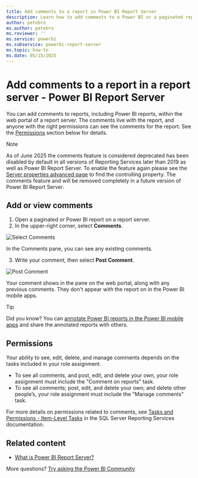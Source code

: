 ```yaml
---
title: Add comments to a report in Power BI Report Server
description: Learn how to add comments to a Power BI or a paginated report on a Power BI Report Server or SQL Server Reporting Services report server.
author: petebro
ms.author: petebro
ms.reviewer: ''
ms.service: powerbi
ms.subservice: powerbi-report-server
ms.topic: how-to
ms.date: 05/15/2025
---
```


# Add comments to a report in a report server - Power BI Report Server

You can add comments to reports, including Power BI reports, within the web portal of a report server. The comments live with the report, and anyone with the right permissions can see the comments for the report. See the [Permissions](#permissions) section below for details.

>[!NOTE] 
> As of June 2025 the comments feature is considered deprecated has been disabled by default in all versions of Reporting Services later than 2019 as well as Power BI Report Server. To enable the feature again please see the [Server properties advanced page](/sql/reporting-services/tools/server-properties-advanced-page-reporting-services) to find the controlling property.
> The comments feature and will be removed completely in a future version of Power BI Report Server.

## Add or view comments

1. Open a paginated or Power BI report on a report server.
1. In the upper-right corner, select **Comments**.

![Select Comments](media/add-comments/report-server-web-portal-comments-button.png)

In the Comments pane, you can see any existing comments.


3. Write your comment, then select **Post Comment**.

![Post Comment](media/add-comments/report-server-web-portal-comments-pane.png)

Your comment shows in the pane on the web portal, along with any previous comments. They don't appear with the report on in the Power BI mobile apps.

> [!TIP]
> Did you know? You can [annotate Power BI reports in the Power BI mobile apps](../consumer/mobile/mobile-share-dashboard-from-the-mobile-apps.md#annotate-and-share) and share the annotated reports with others.

## Permissions

Your ability to see, edit, delete, and manage comments depends on the tasks included in your role assignment. 

* To see all comments, and post, edit, and delete your own, your role assignment must include the "Comment on reports" task. 
* To see all comments; post, edit, and delete your own; and delete other people’s, your role assignment must include the "Manage comments" task. 

For more details on permissions related to comments, see [Tasks and Permissions - Item-Level Tasks](/sql/reporting-services/security/tasks-and-permissions-item-level-tasks) in the SQL Server Reporting Services documentation.

## Related content

* [What is Power BI Report Server?](get-started.md)  

More questions? [Try asking the Power BI Community](https://community.powerbi.com/)
